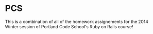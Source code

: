 PCS
===
This is a combination of all of the homework assignements for the 2014 Winter session of Portland Code School's Ruby on Rails course!
